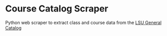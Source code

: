 # Course Catalog Scraper
Python web scraper to extract class and course data from the [LSU General Catalog](https://www.lsu.edu/academics/catalogs.php)